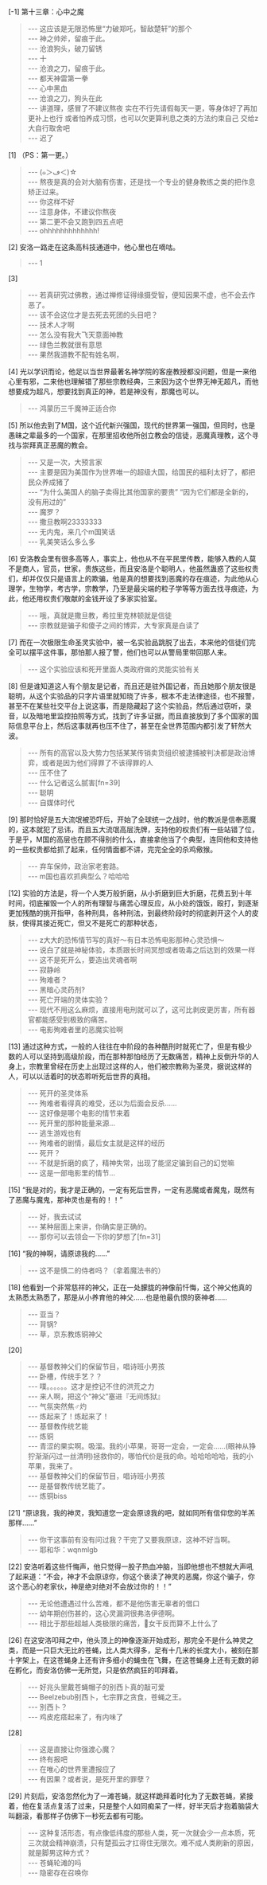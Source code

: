 
[-1] 第十三章：心中之魔
>--- 这应该是无限恐怖里“力破郑吒，智敌楚轩”的那个<br>
>--- 神之帅斧，留痕于此。<br>
>--- 沧浪狗头，破刀留锈<br>
>--- 十<br>
>--- 沧浪之刀，留痕于此。<br>
>--- 都天神雷第一拳<br>
>--- 心中黑血<br>
>--- 沧浪之刀，狗头在此<br>
>--- 讲道理，感冒了不建议熬夜
实在不行先请假每天一更，等身体好了再加更补上也行
或者怕养成习惯，也可以欠更算利息之类的方法约束自己
交给z大自行取舍吧<br>
>--- 迟了<br>

[1] （PS：第一更。）
>--- (๑＞ڡ＜)☆<br>
>--- 熬夜是真的会对大脑有伤害，还是找一个专业的健身教练之类的把作息矫正过来。<br>
>--- 你这样不好<br>
>--- 注意身体，不建议你熬夜<br>
>--- 第二更不会又跑到四五点吧<br>
>--- ohhhhhhhhhhhhh!<br>

[2] 安洛一路走在这条高科技通道中，他心里也在嘀咕。
>--- 1<br>

[3] 
>--- 若真研究过佛教，通过禅修证得缘摄受智，便知因果不虚，也不会去作恶了。<br>
>--- 该不会这位才是去死去死团的头目吧？<br>
>--- 技术人才啊<br>
>--- 怎么没有我大飞天意面神教<br>
>--- 绿色兰教就很有意思<br>
>--- 果然我道教不配有姓名啊，<br>

[4] 光以学识而论，他足以当世界最著名神学院的客座教授都没问题，但是一来他心里有邪，二来他也理解错了那些宗教经典，三来因为这个世界无神无超凡，而他想要成为超凡，想要找到真正的神，若是神没有，那魔也可以。
>--- 鸿蒙历三千魔神正适合你<br>

[5] 所以他去到了M国，这个近代新兴强国，现代的世界第一强国，但同时，也是愚昧之辈最多的一个国家，在那里招收他所创立教会的信徒，恶魔真理教，这个寻找与崇拜真正恶魔的教会。
>--- 又是一次，大预言家<br>
>--- 主要是因为美国作为世界唯一的超级大国，给国民的福利太好了，都把民众养成猪了<br>
>--- “为什么美国人的脑子卖得比其他国家的要贵”
“因为它们都是全新的，没有用过的”<br>
>--- 魔罗？<br>
>--- 撒旦教啊23333333<br>
>--- 无内鬼，来几个m国笑话<br>
>--- 乳美笑话么多么多<br>

[6] 安洛教会里有很多高等人，事实上，他也从不在平民里传教，能够入教的人莫不是商人，官员，世家，贵族这些，而且安洛是个聪明人，他虽然蛊惑了这些权贵们，却并仅仅只是语言上的欺骗，他是真的想要找到恶魔的存在痕迹，为此他从心理学，生物学，考古学，宗教学，乃至是最尖端的粒子学等等方面去找寻痕迹，为此，他还用权贵们敬献的金钱开设了多家实验室。
>--- 哦，真就是撒旦教，希拉里克林顿就是信徒<br>
>--- 宗教就是骗子和傻子之间的博弈，大专家真是白读了<br>

[7] 而在一次极限生命圣灵实验中，被一名实验品跳脱了出去，本来他的信徒们完全可以摆平这件事，那怕那人报了警，他们也可以从警局里带回那人来。
>--- 这个实验应该和死开里面人类政府做的灵能实验有关<br>

[8] 但是谁知道这人有个朋友是记者，而且还是驻外国记者，而且她那个朋友很是聪明，从这个实验品的只字片语里就知晓了许多，根本不走法律途径，也不报警，甚至不在某些社交平台上说这事，而是隐藏起了这个实验品，然后通过窃听，录音，以及暗地里监控拍照等方式，找到了许多证据，而且直接放到了多个国家的国际信息平台上，然后这事就再也压不住了，甚至在全世界范围内都引发了轩然大波。
>--- 所有的高官以及大势力包括某某传销卖货组织被逮捕被判决都是政治博弈，或者是因为他们得罪了不该得罪的人<br>
>--- 压不住了<br>
>--- 什么记者这么腻害[fn=39]<br>
>--- 聪明<br>
>--- 自媒体时代<br>

[9] 那时恰好是五大流氓被恐吓后，开始了全球统一之战时，他的教派是信奉恶魔的，这本就犯了忌讳，而且五大流氓高层洗牌，支持他的权贵们有一些站错了位，于是乎，M国的高层也在顾不得别的什么，直接拿他当了个典型，连同他和支持他的一些权贵都给抓了起来，任何情面都不讲，完完全全的杀鸡儆猴。
>--- 弃车保帅，政治家老套路。<br>
>--- m国也喜欢抓典型么？哈哈哈<br>

[12] 实验的方法是，将一个人类万般折磨，从小折磨到巨大折磨，花费五到十年时间，彻底摧毁一个人的所有理智与痛苦心理反应，从小处的饿饭，殴打，到逐渐更加残酷的挑开指甲，各种刑具，各种刑法，到最终阶段时的彻底剥开这个人的皮肤，使得其接近死亡，但又不是死亡的那种状态，
>--- z大大的恐怖情节写的真好～有日本恐怖电影那种心灵恐惧～<br>
>--- 说白了就是神秘体验，本质跟长时间冥想或者吸毒之后达到的效果一样<br>
>--- 这不是死开么，要造出灵魂者啊<br>
>--- 寂静岭<br>
>--- 殉难者？<br>
>--- 黑暗心灵药剂?<br>
>--- 死亡开端的灵体实验？<br>
>--- 现代不用这么麻烦，直接用电刑就可以了，这可比剥皮更厉害，所有器官都能感受到极致的痛苦。<br>
>--- 电影殉难者里的恶魔实验啊<br>

[13] 通过这种方式，一般的人往往在中阶段的各种酷刑时就死亡了，但是有极少数的人可以坚持到高级阶段，而在那种那怕经历了无数痛苦，精神上反倒升华的人身上，宗教里曾经在历史上出现过这样的人，他们被宗教称为圣灵，据说这样的人，可以以活着时的状态聆听死后世界的真相。
>--- 死开的圣灵体系<br>
>--- 殉难者看得真的难受，还以为后面会反杀……<br>
>--- 这好像是哪个电影的情节来着<br>
>--- 死开里的那种能量来源…<br>
>--- 逃生游戏也有<br>
>--- 殉难者的剧情，最后女主就是这样的经历<br>
>--- 死开？<br>
>--- 不就是折磨的疯了，精神失常，出现了能坚定骗到自己的幻觉嘛<br>
>--- 这是一部电影里的情节…<br>

[15] “我是对的，我才是正确的，一定有死后世界，一定有恶魔或者魔鬼，既然有了恶魔与魔鬼，那神灵也是有的！！”
>--- 好，我去试试<br>
>--- 某种层面上来讲，你确实是正确的。<br>
>--- 那你可以去领会一下你的梦想了[fn=31]<br>

[16] “我的神啊，请原谅我的……”
>--- 这不是慎二的侍者吗？（拿着魔法书的）<br>

[18] 他看到一个非常慈祥的神父，正在一处朦胧的神像前忏悔，这个神父他真的太熟悉太熟悉了，那是从小养育他的神父……也是他最仇恨的亵神者……
>--- 亚当？<br>
>--- 背锅?<br>
>--- 草，京东教炼铜神父<br>

[20] 
>--- 基督教神父们的保留节目，唱诗班小男孩<br>
>--- 卧槽，传统手艺？？<br>
>--- 噗。。。。。。这才是控记不住的洪荒之力<br>
>--- 来人啊，把这个“神父”塞进『无间炼狱』<br>
>--- 气氛突然焦♂灼<br>
>--- 炼起来了！炼起来了！<br>
>--- 基督教传统艺能<br>
>--- 炼铜<br>
>--- 青涩的果实啊。吸溜。我的小苹果，哥哥一定会，一定会……(眼神从狰狞渐渐闪过一丝清明)拯救你的，哪怕代价是我的命。哈哈哈哈哈，我的小苹果，我来了。<br>
>--- 基督教神父们的保留节目，唱诗班小男孩<br>
>--- 是基督教传统艺能了。<br>
>--- 炼铜biss<br>

[21] “原谅我，我的神灵，我知道您一定会原谅我的吧，就如同所有信仰您的羊羔那样……”
>--- 你干这事前有没有问过我？干完了又要我原谅，这神不好当啊。<br>
>--- 耶和华：wqnmlgb<br>

[22] 安洛听着这些忏悔声，他只觉得一股子热血冲脑，当即他想也不想就大声吼了起来道：“不会，神才不会原谅你，你这个亵渎了神灵的恶魔，你这个骗子，你这个恶心的老家伙，神是绝对绝对不会放过你的！！”
>--- 无论他遭遇过什么苦难，都不是他伤害无辜者的借口<br>
>--- 幼年期创伤甚的，这心灵漏洞很弗洛伊德啊。<br>
>--- 相比于那些超越人类极限的痛苦，🐔女干反而算不上什么了<br>

[26] 在这安洛叩拜之中，他头顶上的神像逐渐开始成形，那完全不是什么神灵之类，而是一只巨大无比的苍蝇，比人类大得多，足有十几米的长度大小，被刻在那十字架上，在这苍蝇身上还有许多细小的蝇虫在飞舞，在这苍蝇身上还有无数的卵在孵化，而安洛仿佛一无所觉，只是依然疯狂的叩拜着。
>--- 好兆头里戴苍蝇帽子的别西卜真的敲可爱<br>
>--- Beelzebub别西卜，七宗罪之贪食，苍蝇之王。<br>
>--- 別西卜？<br>
>--- 鸡皮疙瘩起来了，有内味了<br>

[28] 
>--- 这是直接让你强渡心魔？<br>
>--- 终有报吧<br>
>--- 在唯心的世界里遭报应了<br>
>--- 有因果？或者说，是死开里的罪孽？<br>

[29] 片刻后，安洛忽然化为了一滩苍蝇，就这样跪拜着时化为了无数苍蝇，紧接着，他在复活点复活了过来，只是整个人如同痴呆了一样，好半天后才抱着脑袋大叫翻滚，看那样子仿佛下一秒死去都有可能。
>--- 这种复活形态，有点像低纬度的那些人类，死一次就会少一点本质，死三次就会精神崩溃，只有楚孤云才扛得住无限次。难不成人类刷新的原因，就是脚男这种方式？<br>
>--- 苍蝇轮滩的吗<br>
>--- 隐密存在召唤你<br>
